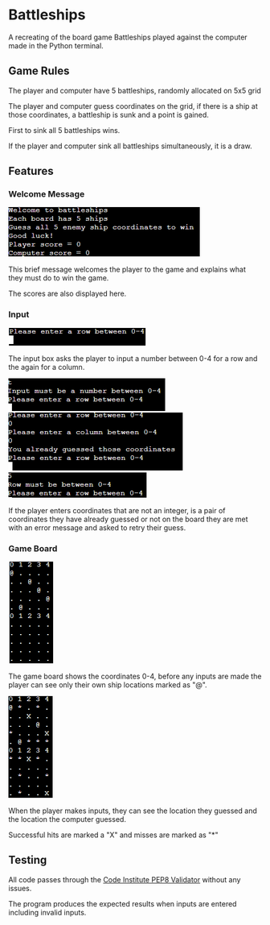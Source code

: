 # Battleships

A recreating of the board game Battleships played against the computer made in the Python terminal.

## Game Rules

The player and computer have 5 battleships, randomly allocated on 5x5 grid

The player and computer guess coordinates on the grid, if there is a ship at those coordinates, a battleship is sunk and a point is gained.

First to sink all 5 battleships wins.

If the player and computer sink all battleships simultaneously, it is a draw.

## Features

### Welcome Message

![Screenshot of welcome message](assets/images/bshipswelcome.png)

This brief message welcomes the player to the game and explains what they must do to win the game. 

The scores are also displayed here.

### Input

![Screenshot of input box](assets/images/bships%20input.png)

The input box asks the player to input a number between 0-4 for a row and the again for a column.

![Screenshot of invalid input](assets/images/bshipsinputerror.png)
![Screenshot of repeated input](assets/images/bshipsinputduplicate.png)
![Screenshot of invalid input](assets/images/bshipsinputerrorexceedingvalue.png)

If the player enters coordinates that are not an integer, is a pair of coordinates they have already guessed or not on the board they are met with an error message and asked to retry their guess.


### Game Board
![Screenshot of game board before inputs are made](assets/images/bshipsboard.png)

The game board shows the coordinates 0-4, before any inputs are made the player can see only their own ship locations marked as "@".

![Screenshot of game board after inputs are made](assets/images/bshipsboardinputs.png)

When the player makes inputs, they can see the location they guessed and the location the computer guessed.

Successful hits are marked a "X" and misses are marked as "*"

## Testing

All code passes through the [Code Institute PEP8 Validator](https://pep8ci.herokuapp.com/) without any issues.

The program produces the expected results when inputs are entered including invalid inputs.

